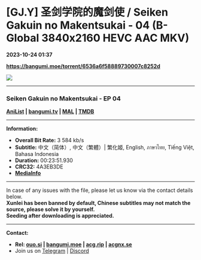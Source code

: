 # [GJ.Y] 圣剑学院的魔剑使 / Seiken Gakuin no Makentsukai - 04 (B-Global 3840x2160 HEVC AAC MKV)

**2023-10-24 01:37**

**https://bangumi.moe/torrent/6536a6f58889730007c8252d**

![](https://rr1---bg.raws.dev/bfs/intl/management/61f11b96695712f39c54cf0c4151ade8807f8138.png@960w_540h_100Q_1c.jpg)

* * *

### **__Seiken Gakuin no Makentsukai__** - EP 04

**[AniList](https://anilist.co/anime/140501) | [bangumi.tv](https://bgm.tv/subject/353819) | [MAL](https://myanimelist.net/anime/50184) | [TMDB](https://www.themoviedb.org/tv/136840)**

* * *

**Information:**

*   **Overall Bit Rate:** 3 584 kb/s
*   **Subtitle:** 中文（简体）, 中文（繁體）| 繁化姬, English, ภาษาไทย, Tiếng Việt, Bahasa Indonesia
*   **Duration:** 00:23:51.930
*   **CRC32:** 4A3EB3DE
*   **[MediaInfo](https://rr1---nfo.raws.dev/%5BGJ.Y%5D%20%E5%9C%A3%E5%89%91%E5%AD%A6%E9%99%A2%E7%9A%84%E9%AD%94%E5%89%91%E4%BD%BF%20-%2004%20%28B-Global%203840x2160%20HEVC%20AAC%20MKV%29%20%5B4A3EB3DE%5D.mkv.nfo)**

* * *

In case of any issues with the file, please let us know via the contact details below.  
**Xunlei has been banned by default, Chinese subtitles may not match the source, please solve it by yourself.**  
**Seeding after downloading is appreciated.**

* * *

**Contact:**

*   **Rel: [ouo.si](https://ouo.si/user/BraveSail) | [bangumi.moe](https://bangumi.moe/search/63e4b7585fa12c0007949b88) | [acg.rip](https://acg.rip/user/5570) | [acgnx.se](https://share.acgnx.se/user-529-1.html)**
*   Join us on [Telegram](https://kirara-fantasia.moe/telegram) | [Discord](https://kirara-fantasia.moe/discord)